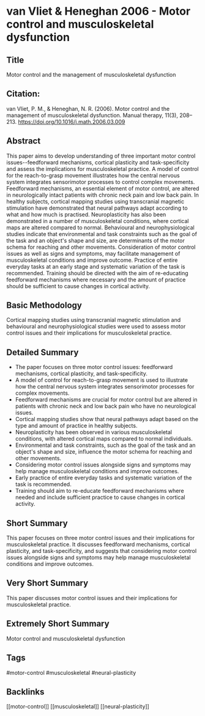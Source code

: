 
# van Vliet & Heneghan 2006 - Motor control and musculoskeletal dysfunction

## Title

Motor control and the management of musculoskeletal dysfunction


## Citation:

van Vliet, P. M., & Heneghan, N. R. (2006). Motor control and the management of musculoskeletal dysfunction. Manual therapy, 11(3), 208–213. https://doi.org/10.1016/j.math.2006.03.009


## Abstract

This paper aims to develop understanding of three important motor control issues--feedforward mechanisms, cortical plasticity and task-specificity and assess the implications for musculoskeletal practice. A model of control for the reach-to-grasp movement illustrates how the central nervous system integrates sensorimotor processes to control complex movements. Feedforward mechanisms, an essential element of motor control, are altered in neurologically intact patients with chronic neck pain and low back pain. In healthy subjects, cortical mapping studies using transcranial magnetic stimulation have demonstrated that neural pathways adapt according to what and how much is practised. Neuroplasticity has also been demonstrated in a number of musculoskeletal conditions, where cortical maps are altered compared to normal. Behavioural and neurophysiological studies indicate that environmental and task constraints such as the goal of the task and an object's shape and size, are determinants of the motor schema for reaching and other movements. Consideration of motor control issues as well as signs and symptoms, may facilitate management of musculoskeletal conditions and improve outcome. Practice of entire everyday tasks at an early stage and systematic variation of the task is recommended. Training should be directed with the aim of re-educating feedforward mechanisms where necessary and the amount of practice should be sufficient to cause changes in cortical activity.


## Basic Methodology

Cortical mapping studies using transcranial magnetic stimulation and behavioural and neurophysiological studies were used to assess motor control issues and their implications for musculoskeletal practice.


## Detailed Summary

* The paper focuses on three motor control issues: feedforward mechanisms, cortical plasticity, and task-specificity.
* A model of control for reach-to-grasp movement is used to illustrate how the central nervous system integrates sensorimotor processes for complex movements.
* Feedforward mechanisms are crucial for motor control but are altered in patients with chronic neck and low back pain who have no neurological issues.
* Cortical mapping studies show that neural pathways adapt based on the type and amount of practice in healthy subjects.
* Neuroplasticity has been observed in various musculoskeletal conditions, with altered cortical maps compared to normal individuals.
* Environmental and task constraints, such as the goal of the task and an object's shape and size, influence the motor schema for reaching and other movements.
* Considering motor control issues alongside signs and symptoms may help manage musculoskeletal conditions and improve outcomes.
* Early practice of entire everyday tasks and systematic variation of the task is recommended.
* Training should aim to re-educate feedforward mechanisms where needed and include sufficient practice to cause changes in cortical activity.


## Short Summary

This paper focuses on three motor control issues and their implications for musculoskeletal practice. It discusses feedforward mechanisms, cortical plasticity, and task-specificity, and suggests that considering motor control issues alongside signs and symptoms may help manage musculoskeletal conditions and improve outcomes.


## Very Short Summary

This paper discusses motor control issues and their implications for musculoskeletal practice.


## Extremely Short Summary

Motor control and musculoskeletal dysfunction


## Tags

#motor-control
#musculoskeletal
#neural-plasticity


## Backlinks

[[motor-control]]
[[musculoskeletal]]
[[neural-plasticity]]
